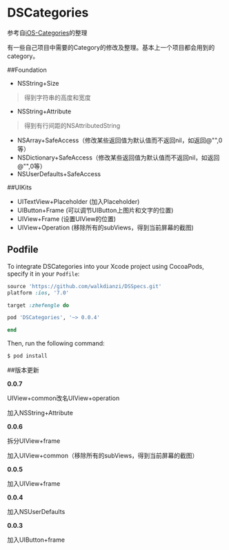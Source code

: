 # DSCategories

参考自[iOS-Categories](https://github.com/shaojiankui/iOS-Categories)的整理

有一些自己项目中需要的Category的修改及整理。基本上一个项目都会用到的category。

##Foundation

- NSString+Size  

> 得到字符串的高度和宽度

- NSString+Attribute
 
> 得到有行间距的NSAttributedString

- NSArray+SafeAccess（修改某些返回值为默认值而不返回nil，如返回@"",0等）
- NSDictionary+SafeAccess（修改某些返回值为默认值而不返回nil，如返回@"",0等）
- NSUserDefaults+SafeAccess

##UIKits

- UITextView+Placeholder (加入Placeholder)
- UIButton+Frame (可以调节UIButton上图片和文字的位置)
- UIView+Frame (设置UIView的位置)
- UIView+Operation (移除所有的subViews，得到当前屏幕的截图)

## Podfile

To integrate DSCategories into your Xcode project using CocoaPods, specify it in your `Podfile`:

```ruby
source 'https://github.com/walkdianzi/DSSpecs.git'
platform :ios, '7.0'

target :zhefengle do

pod 'DSCategories', '~> 0.0.4'

end
```

Then, run the following command:

```bash
$ pod install
```

##版本更新

 **0.0.7**

 UIView+common改名UIView+operation
 
 加入NSString+Attribute

 **0.0.6**
 
 拆分UIView+frame
 
 加入UIView+common（移除所有的subViews，得到当前屏幕的截图）
 
 **0.0.5**

 加入UIView+frame

 **0.0.4**

 加入NSUserDefaults

 **0.0.3**
 
 加入UIButton+frame
